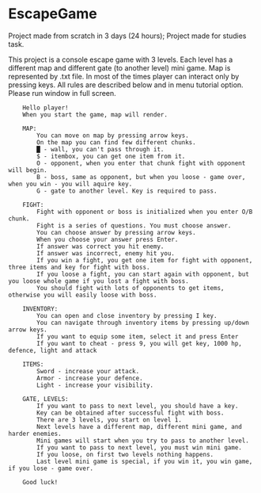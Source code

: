 ﻿# EscapeGame

Project made from scratch in 3 days (24 hours);
Project made for studies task.

This project is a console escape game with 3 levels.
Each level has a different map and different gate (to another level) mini game.
Map is represented by .txt file.
In most of the times player can interact only by pressing keys.
All rules are described below and in menu tutorial option.
Please run window in full screen.

        Hello player!
        When you start the game, map will render.
            
        MAP:
            You can move on map by pressing arrow keys.
            On the map you can find few different chunks.
            █ - wall, you can't pass through it.
            $ - itembox, you can get one item from it.
            O - opponent, when you enter that chunk fight with opponent will begin.
            B - boss, same as opponent, but when you loose - game over, when you win - you will aquire key.
            G - gate to another level. Key is required to pass.
            
        FIGHT:
            Fight with opponent or boss is initialized when you enter O/B chunk.
            Fight is a series of questions. You must choose answer.
            You can choose answer by pressing arrow keys.
            When you choose your answer press Enter.
            If answer was correct you hit enemy.
            If answer was incorrect, enemy hit you.
            If you win a fight, you get one item for fight with opponent, three items and key for fight with boss.
            If you loose a fight, you can start again with opponent, but you loose whole game if you lost a fight with boss.
            You should fight with lots of opponents to get items, otherwise you will easily loose with boss.
            
        INVENTORY:
            You can open and close inventory by pressing I key.
            You can navigate through inventory items by pressing up/down arrow keys.
            If you want to equip some item, select it and press Enter
            If you want to cheat - press 9, you will get key, 1000 hp, defence, light and attack
            
        ITEMS:
            Sword - increase your attack.
            Armor - increase your defence.
            Light - increase your visibility.
            
        GATE, LEVELS:
            If you want to pass to next level, you should have a key.
            Key can be obtained after successful fight with boss.
            There are 3 levels, you start on level 1.
            Next levels have a different map, different mini game, and harder enemies.
            Mini games will start when you try to pass to another level.
            If you want to pass to next level, you must win mini game.
            If you loose, on first two levels nothing happens.
            Last level mini game is special, if you win it, you win game, if you lose - game over.
            
        Good luck!